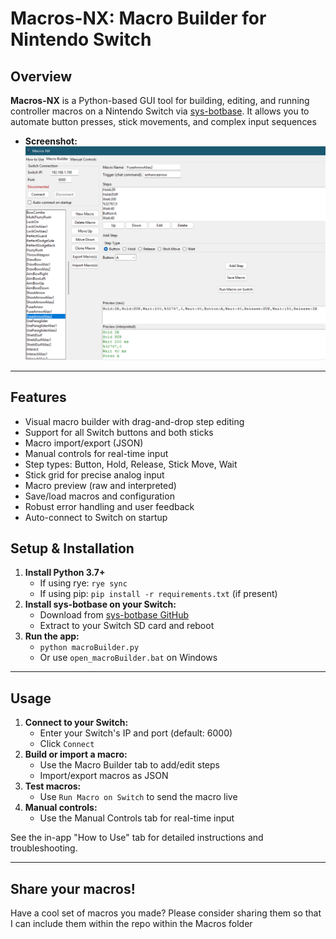 # Macros-NX: Macro Builder for Nintendo Switch

## Overview

**Macros-NX** is a Python-based GUI tool for building, editing, and running controller macros on a Nintendo Switch via [sys-botbase](https://github.com/olliz0r/sys-botbase). It allows you to automate button presses, stick movements, and complex input sequences

- **Screenshot:**
  ![UI Preview](image.png)

---

## Features

- Visual macro builder with drag-and-drop step editing
- Support for all Switch buttons and both sticks
- Macro import/export (JSON)
- Manual controls for real-time input
- Step types: Button, Hold, Release, Stick Move, Wait
- Stick grid for precise analog input
- Macro preview (raw and interpreted)
- Save/load macros and configuration
- Robust error handling and user feedback
- Auto-connect to Switch on startup

## Setup & Installation

1. **Install Python 3.7+**
   - If using rye: `rye sync`
   - If using pip: `pip install -r requirements.txt` (if present)
3. **Install sys-botbase on your Switch:**
   - Download from [sys-botbase GitHub](https://github.com/olliz0r/sys-botbase)
   - Extract to your Switch SD card and reboot
4. **Run the app:**
   - `python macroBuilder.py`
   - Or use `open_macroBuilder.bat` on Windows

---

## Usage

1. **Connect to your Switch:**
   - Enter your Switch's IP and port (default: 6000)
   - Click `Connect`
2. **Build or import a macro:**
   - Use the Macro Builder tab to add/edit steps
   - Import/export macros as JSON
3. **Test macros:**
   - Use `Run Macro on Switch` to send the macro live
4. **Manual controls:**
   - Use the Manual Controls tab for real-time input

See the in-app "How to Use" tab for detailed instructions and troubleshooting.

---

## Share your macros!

Have a cool set of macros you made? Please consider sharing them so that I can include them within the repo within the Macros folder